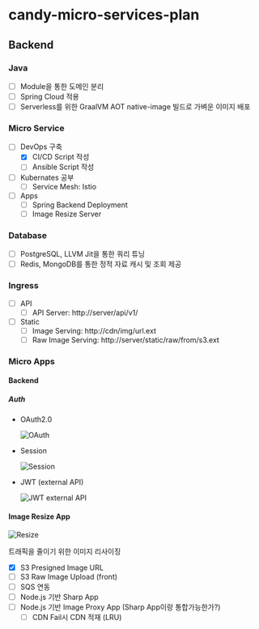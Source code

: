 # candy-micro-services-plan

## Backend

### Java

 - [ ] Module을 통한 도메인 분리
 - [ ] Spring Cloud 적용
 - [ ] Serverless를 위한 GraalVM AOT native-image 빌드로 가벼운 이미지 배포

### Micro Service

 - [ ] DevOps 구축
   - [x] CI/CD Script 작성
   - [ ] Ansible Script 작성
   
 - [ ] Kubernates 공부
   - [ ] Service Mesh: Istio
   
 - [ ] Apps
   - [ ] Spring Backend Deployment
   - [ ] Image Resize Server

### Database

 - [ ] PostgreSQL, LLVM Jit을 통한 쿼리 튜닝
 - [ ] Redis, MongoDB를 통한 정적 자료 캐시 및 조회 제공
 
### Ingress

 - [ ] API
   - [ ] API Server: http://server/api/v1/
 - [ ] Static
   - [ ] Image Serving: http://cdn/img/url.ext
   - [ ] Raw Image Serving: http://server/static/raw/from/s3.ext
 
### Micro Apps

#### Backend

##### Auth

- OAuth2.0
  
  ![OAuth](https://user-images.githubusercontent.com/9719650/177559376-fd42d28f-fea8-434d-ad91-3cb0019fe7e1.jpg)

- Session

  ![Session](https://user-images.githubusercontent.com/9719650/177559067-63c704a6-502b-4047-a32d-db8f56b50a0b.jpg)
  
- JWT (external API)

  ![JWT external API](https://user-images.githubusercontent.com/9719650/177562065-a4493608-6bbf-4e7b-b2f6-e28cfc39f9ef.jpg)


#### Image Resize App

![Resize](https://user-images.githubusercontent.com/9719650/177554309-a15826a2-cfe1-40f8-bf1c-97ed5605c1d4.jpg)

트래픽을 줄이기 위한 이미지 리사이징

 - [x] S3 Presigned Image URL
 - [ ] S3 Raw Image Upload (front)
 - [ ] SQS 연동
 - [ ] Node.js 기반 Sharp App
 - [ ] Node.js 기반 Image Proxy App (Sharp App이랑 통합가능한가?)
   - [ ] CDN Fail시 CDN 적재 (LRU)
